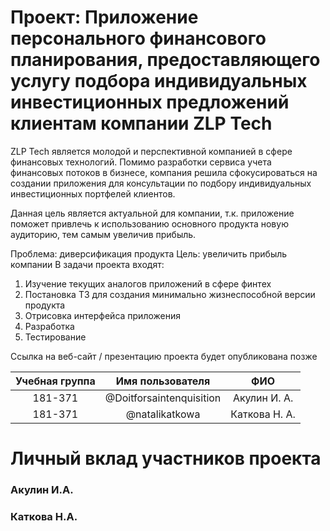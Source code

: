 # Проект: Приложение персонального финансового планирования, предоставляющего услугу подбора индивидуальных инвестиционных предложений клиентам компании ZLP Tech

ZLP Tech является молодой и перспективной компанией в сфере финансовых технологий. Помимо разработки сервиса учета финансовых потоков в бизнесе, компания решила сфокусироваться
на создании приложения для консультации по подбору индивидуальных инвестиционных портфелей клиентов.

Данная цель является актуальной для компании, т.к. приложение поможет привлечь к использованию основного продукта новую аудиторию, тем самым увеличив прибыль.

Проблема: диверсификация продукта
Цель: увеличить прибыль компании
В задачи проекта входят: 

1. Изучение текущих аналогов приложений в сфере финтех
2. Постановка ТЗ для создания минимально жизнеспособной версии продукта
3. Отрисовка интерфейса приложения
4. Разработка
5. Тестирование

Ссылка на веб-сайт / презентацию проекта будет опубликована позже


|Учебная группа |      Имя пользователя     |       ФИО    |
|:-------------:|:-------------------------:|:------------:|
|    181-371    | @Doitforsaintenquisition  | Акулин И. А. |
|    181-371    | @natalikatkowa            | Каткова Н. А.|


# Личный вклад участников проекта
### Акулин И.А.

### Каткова Н.А.

